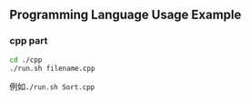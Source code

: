 ## Programming Language Usage Example

### cpp part

```bash
cd ./cpp
./run.sh filename.cpp
```

例如`./run.sh Sort.cpp`

